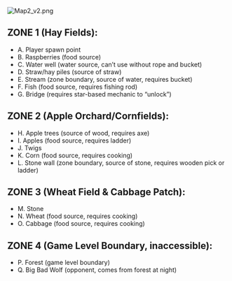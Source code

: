 ![Map2_v2.png](./Map2_v2.png)

## ZONE 1 (Hay Fields):
   - A.	Player spawn point
   - B.	Raspberries (food source)
   - C.	Water well (water source, can’t use without rope and bucket)
   - D.	Straw/hay piles (source of straw)
   - E.	Stream (zone boundary, source of water, requires bucket)
   - F.	Fish (food source, requires fishing rod)
   - G.	Bridge (requires star-based mechanic to “unlock”)
## ZONE 2 (Apple Orchard/Cornfields):
   - H.	Apple trees (source of wood, requires axe)
   - I.	Apples (food source, requires ladder)
   - J.	Twigs
   - K.	Corn (food source, requires cooking)
   - L.	Stone wall (zone boundary, source of stone, requires wooden pick or ladder)
## ZONE 3 (Wheat Field & Cabbage Patch):
   - M.	Stone
   - N.	Wheat (food source, requires cooking)
   - O.	Cabbage (food source, requires cooking)
## ZONE 4 (Game Level Boundary, inaccessible):
   - P.	Forest (game level boundary)
   - Q.	Big Bad Wolf (opponent, comes from forest at night)
